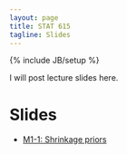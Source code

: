 ```yaml
---
layout: page
title: STAT 615
tagline: Slides
---
```

{% include JB/setup %}

I will post lecture slides here. 

# Slides

- [M1-1: Shrinkage priors](slides/M1-1.Rnw)
